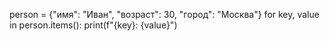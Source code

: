 person = {"имя": "Иван", "возраст": 30, "город": "Москва"}
for key, value in person.items():
  print(f"{key}: {value}")

